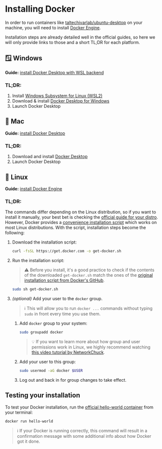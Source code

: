 # Installing Docker

In order to run containers like [taltechivarlab/ubuntu-desktop][ubuntu_desktop_github] on your machine, you will need to install [Docker Engine][docker_engine].

Installation steps are already detailed well in the official guides, so here we will only provide links to those and a short TL;DR for each platform.


## 🪟 Windows

**Guide:** [install Docker Desktop with WSL backend][docker_desktop_windows]

### TL;DR:

1. Install [Windows Subsystem for Linux (WSL2)][wsl2]
2. Download & install [Docker Desktop for Windows][docker_desktop_windows_detailed]
3. Launch Docker Desktop


## 🍎 Mac

**Guide:** [install Docker Desktop][docker_desktop_mac]

### TL;DR:

1. Download and install [Docker Desktop][docker_desktop_mac_detailed]
2. Launch Docker Desktop


## 🐧 Linux

**Guide:** [install Docker Engine][docker_engine_linux]

### TL;DR:

The commands differ depending on the Linux distribution, so if you want to install it manually, your best bet is checking the [official guide for your distro][docker_engine_linux]. However, Docker provides a [convenience installation script][docker_engine_convenience_script] which works on most Linux distributions. With the script, installation steps become the following:

1. Download the installation script:
   ```bash
   curl -fsSL https://get.docker.com -o get-docker.sh
   ```   

2. Run the installation script:
   
   > ⚠️ Before you install, it's a good practice to check if the contents of the downloaded `get-docker.sh` match the ones of the [original installation script from Docker's GitHub][get_docker_github]. 
   
   ```bash
   sudo sh get-docker.sh
   ```

3. _(optional)_ Add your user to the `docker` group.
   
   > ℹ️ This will allow you to run `docker ...` commands without typing `sudo` in front every time you use them.
   
   1. Add `docker` group to your system:
      ```bash
      sudo groupadd docker
      ```

      > 💡 If you want to learn more about how group and user permissions work in Linux, we highly recommend watching [this video tutorial by NetworkChuck][linux_permissions_networkchuck].
      
   2. Add your user to this group:
      ```bash
      sudo usermod -aG docker $USER
      ```
      
   3. Log out and back in for group changes to take effect.


## Testing your installation

To test your Docker installation, run the [official hello-world container][docker_hello_world] from your terminal:
```bash
docker run hello-world
```

> ℹ️ If your Docker is running correctly, this command will result in a confirmation message with some additional info about how Docker got it done.



[ubuntu_desktop_github]: https://github.com/TalTech-IVAR-Lab/ubuntu-desktop-docker
[docker_engine]: https://docs.docker.com/engine/

[docker_desktop_windows]: https://docs.docker.com/desktop/windows/install/
[wsl2]: https://learn.microsoft.com/en-us/windows/wsl/install
[docker_desktop_windows_detailed]: https://docs.docker.com/desktop/install/windows-install/#install-docker-desktop-on-windows

[docker_desktop_mac]: https://docs.docker.com/desktop/mac/install/
[docker_desktop_mac_detailed]: https://docs.docker.com/desktop/install/mac-install/#install-and-run-docker-desktop-on-mac

[docker_engine_linux]: https://docs.docker.com/desktop/mac/install/
[docker_engine_convenience_script]: https://docs.docker.com/engine/install/debian/#install-using-the-convenience-script
[get_docker]: https://get.docker.com/com/engine/install/debian/#install-using-the-convenience-script
[get_docker_github]: https://github.com/docker/docker-install/blob/master/install.sh
[linux_permissions_networkchuck]: https://www.youtube.com/watch?v=jwnvKOjmtEA

[docker_hello_world]: https://hub.docker.com/_/hello-world
